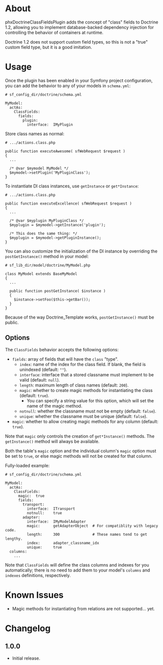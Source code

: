 # About

phxDoctrineClassFieldsPlugin adds the concept of "class" fields to Doctrine 1.2,
  allowing you to implement database-backed dependency injection for controlling
  the behavior of containers at runtime.

Doctrine 1.2 does not support custom field types, so this is not a "true" custom
  field type, but it is a good imitation.

# Usage

Once the plugin has been enabled in your Symfony project configuration, you can
  add the behavior to any of your models in `schema.yml`:

    # sf_config_dir/doctrine/schema.yml

    MyModel:
      actAs:
        ClassFields:
          fields:
            plugin:
              interface:  IMyPlugin

Store class names as normal:

    # .../actions.class.php

    public function executeAwesome( sfWebRequest $request )
    {
      ...

      /* @var $mymodel MyModel */
      $mymodel->setPlugin('MyPluginClass');
    }

To instantiate DI class instances, use `getInstance` or `get*Instance`:

    # .../actions.class.php

    public function executeExcellence( sfWebRequest $request )
    {
      ...

      /* @var $myplugin MyPluginClass */
      $myplugin = $mymodel->getInstance('plugin');

      /* This does the same thing: */
      $myplugin = $mymodel->getPluginInstance();
    }

You can also customize the initialization of the DI instance by overriding the
  `postGetInstance()` method in your model:

    # sf_lib_dir/model/doctrine/MyModel.php

    class MyModel extends BaseMyModel
    {
      ...

      public function postGetInstance( $instance )
      {
        $instance->setFoo($this->getBar());
      }
    }

Because of the way Doctrine_Template works, `postGetInstance()` must be public.

## Options

The `ClassFields` behavior accepts the following options:

- `fields`: array of fields that will have the `class` "type".
  - `index`:  name of the index for the class field.  If blank, the field is unindexed (default: `""`).
  - `interface`:  interface that a stored classname must implement to be valid (default: `null`).
  - `length`:  maximum length of class names (default: `200`).
  - `magic`:  whether to create magic methods for instantiating the class (default: `true`).
    - You can specify a string value for this option, which will set the name of the magic method.
  - `notnull`:  whether the classname must not be empty (default: `false`).
  - `unique`: whether the classname must be unique (default: `false`).
- `magic`: whether to allow creating magic methods for any column (default: `true`).

Note that `magic` only controls the creation of `get*Instance()` methods.  The
  `getInstance()` method will always be available.

Both the table's `magic` option and the individual column's `magic` option must
  be set to `true`, or else magic methods will not be created for that column.

Fully-loaded example:

    # sf_config_dir/doctrine/schema.yml

    MyModel:
      actAs:
        ClassFields:
          magic:  true
          fields:
            transport:
              interface:  ITransport
              notnull:    true
            adapter:
              interface:  IMyModelAdapter
              magic:      getAdapterObject  # For compatiblity with legacy code.
              length:     300               # These names tend to get lengthy.
              index:      adapter_classname_idx
              unique:     true
      columns:
        ...

Note that `ClassFields` will define the class columns and indexes for you
  automatically; there is no need to add them to your model's `columns` and
  `indexes` definitions, respectively.

# Known Issues

- Magic methods for instantiating from relations are not supported... yet.

# Changelog

## 1.0.0

- Initial release.